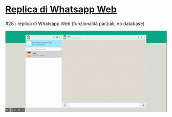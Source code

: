 # [Replica di Whatsapp Web](https://boolzap.netlify.app/)
#28 : replica di Whatsapp Web (funzionalità parziali, no database)

<img src='https://github.com/momoramadori/js-html-css-boolzap/blob/master/imgmd/gif.gif' alt='Gif di Boolzap' />
